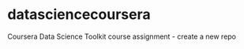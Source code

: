 datasciencecoursera
===================

Coursera Data Science Toolkit course assignment - create a new repo
